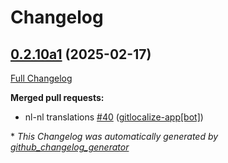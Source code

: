 # Changelog

## [0.2.10a1](https://github.com/OpenVoiceOS/ovos-solver-YesNo-plugin/tree/0.2.10a1) (2025-02-17)

[Full Changelog](https://github.com/OpenVoiceOS/ovos-solver-YesNo-plugin/compare/0.2.9...0.2.10a1)

**Merged pull requests:**

- nl-nl translations [\#40](https://github.com/OpenVoiceOS/ovos-solver-YesNo-plugin/pull/40) ([gitlocalize-app[bot]](https://github.com/apps/gitlocalize-app))



\* *This Changelog was automatically generated by [github_changelog_generator](https://github.com/github-changelog-generator/github-changelog-generator)*
